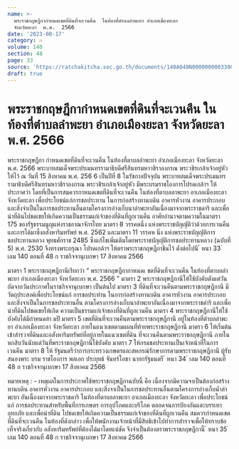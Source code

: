 ```yaml
---
name: >-
  พระราชกฤษฎีกากำหนดเขตที่ดินที่จะเวนคืน  ในท้องที่ตำบลลำพะยา อำเภอเมืองยะลา 
  จังหวัดยะลา  พ.ศ.  2566
date: '2023-08-17'
category: ก
volume: 140
section: 48
page: 33
source: 'https://ratchakitcha.soc.go.th/documents/140A048N0000000003300.pdf'
draft: true
---
```


# พระราชกฤษฎีกากำหนดเขตที่ดินที่จะเวนคืน  ในท้องที่ตำบลลำพะยา อำเภอเมืองยะลา  จังหวัดยะลา  พ.ศ.  2566

พระราชกฤษฎีกา กำหนดเขตที่ดินที่จะเวนคืน ในท้องที่ตาบลลำพะยา อำเภอเมืองยะลา จังหวัดยะลา พ.ศ. 2566 พระบาทสมเด็จพระปรเมนทรรามาธิบดีศรีสินทรมหาวชิราลงกรณ พระวชิรเกล้าเจ้าอยู่หัว ให้ไว้ ณ วันที่ 15 สิงหาคม พ.ศ. 256 6 เป็นปีที่ 8 ในรัชกาลปัจจุบัน พระบาทสมเด็จพระปรเมนทรรามาธิบดีศรีสินทรมหาวชิราลงกรณ พระวชิรเกล้าเจ้าอยู่หัว มีพระบรมราชโองการโปรดเกล้าฯ ให้ประกาศว่า โดยที่เป็นการสมควรกาหนดเขตที่ดินที่จะเวนคืน ในท้องที่ตาบลลาพะยา อาเภอเมืองยะลา จังหวัดยะลา เพื่อประโยชน์แก่การชลประทาน ในการก่อสร้างทานบดิน อาคารหัวงาน อาคารประกอบ และสิ่งจำเป็นในการชลประทานอื่นตามโครงการอ่างเก็บนาลำพะยาอันเนื่องมาจากพระราชดาริ และเพื่อนำที่ดินไปชดเชยให้เกิดความเป็นธรรมแก่เจ้าของที่ดินที่ถูกเวนคืน อาศัยอำนาจตามความในมาตรา 175 ของรัฐธรรมนูญแห่งราชอาณาจักรไทย มาตรา 8 วรรคหนึ่ง แห่งพระราชบัญญัติว่าด้วยการเวนคืนและการได้มาซึ่งอสังหาริมทรัพย์ พ.ศ. 2562 และมาตรา 11 วรรคห นึ่ง แห่งพระราชบัญญัติการชลประทานหลวง พุทธศักราช 2485 ซึ่งแก้ไขเพิ่มเติมโดยพระราชบัญญัติการชลประทานหลวง (ฉบับที่ 5) พ.ศ. 2530 จึงทรงพระกรุณา โปรดเกล้าฯ ให้ตราพระราชกฤษฎีกาขึนไว้ ดังต่อไปนี ้ หนา 33 ่ เลม 140 ตอนที่ 48 ก ราชกิจจานุเบกษา 17 สิงหาคม 2566

มาตรา 1 พระราชกฤษฎีกานีเรียกว่า “ พระราชกฤษฎีกากาหนดเ ขตที่ดินที่จะเวนคืน ในท้องที่ตาบลลำพะยา อำเภอเมืองยะลา จังหวัดยะลา พ.ศ. 2566 ” มาตรา 2 พระราชกฤษฎีกานีให้ใช้บังคับตังแต่วันถัดจากวันประกาศในราชกิจจานุเบกษา เป็นต้นไป มาตรา 3 ที่ดินที่จะเวนคืนตามพระราชกฤษฎีกานี มีวัตถุประสงค์เพื่อประโยชน์แก่ การชลประทำน ในการก่อสร้างทานบดิน อาคารหัวงาน อาคารประกอบ และสิ่งจาเป็นในการชลประทานอื่น ตามโครงการอ่างเก็บนาลำพะยาอันเนื่องมาจากพระราชดำริ และเพื่อนำที่ดินไปชดเชยให้เกิด ความเป็นธรรมแก่เจ้าของที่ดินที่ถูกเวนคืน มาตรา 4 พระราชกฤษฎีกานีให้ใช้บังคับได้มีกำหนดสา มปี มาตรา 5 เขตที่ดินที่จะเวนคืนตามพระราชกฤษฎีกานี อยู่ในท้องที่ตำบลลำพะยา อำเภอเมืองยะลา จังหวัดยะลา ภายในแนวเขตตามแผนที่ท้ายพระราชกฤษฎีกานี มาตรา 6 ให้เริ่มต้นเข้าสำรวจที่ดินและอสังหาริมทรัพย์ที่อยู่ภายในแนวเขตที่ดิน ที่จะเวนคืนตามพระราชกฤษฎีกานี ภายในหกสิบวันนับแต่วันที่พระราชกฤษฎีกานีใช้บังคับ มาตรา 7 ให้กรมชลประทานเป็นเจ้าหน้าที่ในการเวนคืน มาตรา 8 ให้ รัฐมนตรีว่าการกระทรวงเกษตรและสหกรณ์รักษาการตามพระราชกฤษฎีกานี ผู้รับสนองพระ บรม ราชโองการ พลเอก ประยุทธ์ จันทร์โอชา นายกรัฐมนตรี ้ หนา 34 ่ เลม 140 ตอนที่ 48 ก ราชกิจจานุเบกษา 17 สิงหาคม 2566



หมายเหตุ : - เหตุผลในการประกาศใช้พระราชกฤษฎีกาฉบับนี้ คือ เนื่องจากมีความจาเป็นต้องก่อสร้าง ทานบดิน อาคารหัวงาน อาคารประกอบ และสิ่งจาเป็นในการชลประทานอื่นตามโครงการอ่างเก็บน้ำลำพะยา อันเนื่องมาจากพระราชดาริ ในท้องที่ตาบลลาพะยา อาเภอเมืองยะลา จังหวัดยะลา เพื่อประโยชน์แก่ การชลประทานสำหรับพื้นที่การเกษตร การอุปโภคและบริโภค ตลอดจนการป้องกันและบรรเทาอุทกภัย และเพื่อนำที่ดิน ไปชดเชยให้เกิดความเป็นธรรมแก่เจ้าของที่ดินที่ถูกเวนคืน สมควรกำหนดเขตที่ดินที่จะเวนคืน ในท้องที่ดังกล่าว เพื่อให้พนักงานเจ้าหน้าที่มีสิทธิเข้าไปทำการสำรวจเพื่อให้ทราบข้อเท็จจริงเกี่ยวกับ อสังหาริมทรัพย์ที่ต้องได้มาโดยแน่ชัด จึงจำเป็นต้องตราพระราชกฤษฎีกานี้ ้ หนา 35 ่ เลม 140 ตอนที่ 48 ก ราชกิจจานุเบกษา 17 สิงหาคม 2566
